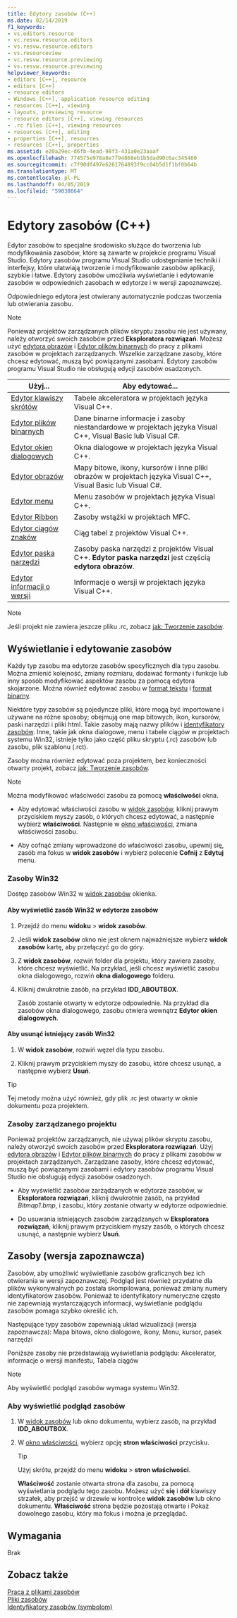 ```yaml
---
title: Edytory zasobów (C++)
ms.date: 02/14/2019
f1_keywords:
- vs.editors.resource
- vc.resvw.resource.editors
- vs.resvw.resource.editors
- vs.resourceview
- vc.resvw.resource.previewing
- vs.resvw.resource.previewing
helpviewer_keywords:
- editors [C++], resource
- editors [C++]
- resource editors
- Windows [C++], application resource editing
- resources [C++], viewing
- layouts, previewing resource
- resource editors [C++], viewing resources
- .rc files [C++], viewing resources
- resources [C++], editing
- properties [C++], resources
- resources [C++], properties
ms.assetid: e20a29ec-d6fb-4ead-98f3-431a0e23aaaf
ms.openlocfilehash: 774575e978a8e7f94868eb1b5dad90c6ac345460
ms.sourcegitcommit: c7f90df497e6261764893f9cc04b5d1f1bf0b64b
ms.translationtype: MT
ms.contentlocale: pl-PL
ms.lasthandoff: 04/05/2019
ms.locfileid: "59038664"
---
```

# <a name="resource-editors-c"></a>Edytory zasobów (C++)

Edytor zasobów to specjalne środowisko służące do tworzenia lub modyfikowania zasobów, które są zawarte w projekcie programu Visual Studio. Edytory zasobów programu Visual Studio udostępnianie techniki i interfejsy, które ułatwiają tworzenie i modyfikowanie zasobów aplikacji, szybkie i łatwe. Edytory zasobów umożliwia wyświetlanie i edytowanie zasobów w odpowiednich zasobach w edytorze i w wersji zapoznawczej.

Odpowiedniego edytora jest otwierany automatycznie podczas tworzenia lub otwierania zasobu.

> [!NOTE]
> Ponieważ projektów zarządzanych plików skryptu zasobu nie jest używany, należy otworzyć swoich zasobów przed **Eksploratora rozwiązań**. Możesz użyć [edytora obrazów](../windows/image-editor-for-icons.md) i [Edytor plików binarnych](binary-editor.md) do pracy z plikami zasobów w projektach zarządzanych. Wszelkie zarządzane zasoby, które chcesz edytować, muszą być powiązanymi zasobami. Edytory zasobów programu Visual Studio nie obsługują edycji zasobów osadzonych.

|Użyj...|Aby edytować...|
|----------------|----------------|
|[Edytor klawiszy skrótów](../windows/accelerator-editor.md)|Tabele akceleratora w projektach języka Visual C++.|
|[Edytor plików binarnych](binary-editor.md)|Dane binarne informacje i zasoby niestandardowe w projektach języka Visual C++, Visual Basic lub Visual C#.|
|[Edytor okien dialogowych](../windows/dialog-editor.md)|Okna dialogowe w projektach języka Visual C++.|
|[Edytor obrazów](../windows/image-editor-for-icons.md)|Mapy bitowe, ikony, kursorów i inne pliki obrazów w projektach języka Visual C++, Visual Basic lub Visual C#.|
|[Edytor menu](../windows/menu-editor.md)|Menu zasobów w projektach języka Visual C++.|
|[Edytor Ribbon](../mfc/ribbon-designer-mfc.md)|Zasoby wstążki w projektach MFC.|
|[Edytor ciągów znaków](../windows/string-editor.md)|Ciąg tabel z projektów Visual C++.|
|[Edytor paska narzędzi](../windows/toolbar-editor.md)|Zasoby paska narzędzi z projektów Visual C++. **Edytor paska narzędzi** jest częścią **edytora obrazów**.|
|[Edytor informacji o wersji](../windows/version-information-editor.md)|Informacje o wersji w projektach języka Visual C++.|

> [!NOTE]
> Jeśli projekt nie zawiera jeszcze pliku .rc, zobacz [jak: Tworzenie zasobów](../windows/how-to-create-a-resource-script-file.md).

## <a name="view-and-edit-resources"></a>Wyświetlanie i edytowanie zasobów

Każdy typ zasobu ma edytorze zasobów specyficznych dla typu zasobu. Można zmienić kolejność, zmiany rozmiaru, dodawać formanty i funkcje lub inny sposób modyfikować aspektów zasobu za pomocą edytora skojarzone. Można również edytować zasobu w [format tekstu](../windows/how-to-open-a-resource-script-file-in-text-format.md) i [format binarny](../windows/opening-a-resource-for-binary-editing.md).

Niektóre typy zasobów są pojedyncze pliki, które mogą być importowane i używane na różne sposoby; obejmują one map bitowych, ikon, kursorów, paski narzędzi i pliki html. Takie zasoby mają nazwy plików i [identyfikatory zasobów](../windows/symbols-resource-identifiers.md). Inne, takie jak okna dialogowe, menu i tabele ciągów w projektach systemu Win32, istnieje tylko jako część pliku skryptu (.rc) zasobów lub zasobu, plik szablonu (.rct).

Zasoby można również edytować poza projektem, bez konieczności otwarty projekt, zobacz [jak: Tworzenie zasobów](../windows/how-to-open-a-resource-script-file-outside-of-a-project-standalone.md).

> [!NOTE]
> Można modyfikować właściwości zasobu za pomocą **właściwości** okna.

- Aby edytować właściwości zasobu w [widok zasobów](how-to-create-a-resource-script-file.md#create-resources), kliknij prawym przyciskiem myszy zasób, o których chcesz edytować, a następnie wybierz **właściwości**.  Następnie w [okno właściwości](/visualstudio/ide/reference/properties-window), zmiana właściwości zasobu.

- Aby cofnąć zmiany wprowadzone do właściwości zasobu, upewnij się, zasób ma fokus w **widok zasobów** i wybierz polecenie **Cofnij** z **Edytuj** menu.

### <a name="win32-resources"></a>Zasoby Win32

Dostęp zasobów Win32 w [widok zasobów](how-to-create-a-resource-script-file.md#create-resources) okienka.

#### <a name="to-view-a-win32-resource-in-a-resource-editor"></a>Aby wyświetlić zasób Win32 w edytorze zasobów

1. Przejdź do menu **widoku** > **widok zasobów**.

1. Jeśli **widok zasobów** okno nie jest oknem najważniejsze wybierz **widok zasobów** kartę, aby przełączyć go do góry.

1. Z **widok zasobów**, rozwiń folder dla projektu, który zawiera zasoby, które chcesz wyświetlić. Na przykład, jeśli chcesz wyświetlić zasobu okna dialogowego, rozwiń **okna dialogowego** folderu.

1. Kliknij dwukrotnie zasób, na przykład **IDD_ABOUTBOX**.

   Zasób zostanie otwarty w edytorze odpowiednie. Na przykład dla zasobów okna dialogowego, zasobu otwiera wewnątrz **Edytor okien dialogowych**.

#### <a name="to-delete-an-existing-win32-resource"></a>Aby usunąć istniejący zasób Win32

1. W **widok zasobów**, rozwiń węzeł dla typu zasobu.

1. Kliknij prawym przyciskiem myszy do zasobu, które chcesz usunąć, a następnie wybierz **Usuń**.

> [!TIP]
> Tej metody można użyć również, gdy plik .rc jest otwarty w oknie dokumentu poza projektem.

### <a name="managed-project-resources"></a>Zasoby zarządzanego projektu

Ponieważ projektów zarządzanych, nie używaj plików skryptu zasobu, należy otworzyć swoich zasobów przed **Eksploratora rozwiązań**. Użyj [edytora obrazów](../windows/image-editor-for-icons.md) i [Edytor plików binarnych](binary-editor.md) do pracy z plikami zasobów w projektach zarządzanych. Zarządzane zasoby, które chcesz edytować, muszą być powiązanymi zasobami i edytory zasobów programu Visual Studio nie obsługują edycji zasobów osadzonych.

- Aby wyświetlić zasobów zarządzanych w edytorze zasobów, w **Eksploratora rozwiązań**, kliknij dwukrotnie zasób, na przykład *Bitmap1.bmp*, i zasobu, który zostanie otwarty w edytorze odpowiednie.

- Do usuwania istniejących zasobów zarządzanych w **Eksploratora rozwiązań**, kliknij prawym przyciskiem myszy zasób, o których chcesz usunąć, a następnie wybierz **Usuń**.

## <a name="preview-resources"></a>Zasoby (wersja zapoznawcza)

Zasobów, aby umożliwić wyświetlanie zasobów graficznych bez ich otwierania w wersji zapoznawczej. Podgląd jest również przydatne dla plików wykonywalnych po została skompilowana, ponieważ zmiany numery identyfikatorów zasobów. Ponieważ te identyfikatory numeryczne często nie zapewniają wystarczających informacji, wyświetlanie podglądu zasobów pomaga szybko określić ich.

Następujące typy zasobów zapewniają układ wizualizacji (wersja zapoznawcza): Mapa bitowa, okno dialogowe, ikony, Menu, kursor, pasek narzędzi

Poniższe zasoby nie przedstawiają wyświetlania podglądu: Akcelerator, informacje o wersji manifestu, Tabela ciągów

> [!NOTE]
> Aby wyświetlić podgląd zasobów wymaga systemu Win32.

### <a name="to-preview-resources"></a>Aby wyświetlić podgląd zasobów

1. W [widok zasobów](how-to-create-a-resource-script-file.md#create-resources) lub okno dokumentu, wybierz zasób, na przykład **IDD_ABOUTBOX**.

1. W [okno właściwości](/visualstudio/ide/reference/properties-window), wybierz opcję **stron właściwości** przycisku.

   > [!TIP]
   > Użyj skrótu, przejdź do menu **widoku** > **stron właściwości**.

   **Właściwość** zostanie otwarta strona dla zasobu, za pomocą wyświetlania podglądu tego zasobu. Możesz użyć **się** i **dół** klawiszy strzałek, aby przejść w drzewie w kontrolce **widok zasobów** lub okno dokumentu. **Właściwość** strona będzie pozostają otwarte i Pokaż dowolnego zasobu, który ma fokus i można je przeglądać.

## <a name="requirements"></a>Wymagania

Brak

## <a name="see-also"></a>Zobacz także

[Praca z plikami zasobów](../windows/working-with-resource-files.md)<br/>
[Pliki zasobów](../windows/resource-files-visual-studio.md)<br/>
[Identyfikatory zasobów (symbolom)](../windows/symbols-resource-identifiers.md)<br/>